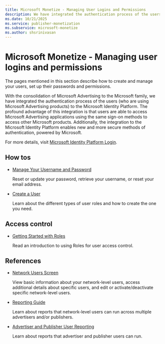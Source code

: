 ```yaml
---
title: Microsoft Monetize - Managing User Logins and Permissions
description: We have integrated the authentication process of the users due to which users are able to access Microsoft Advertising applications using the same sign-on methods to access other Microsoft products. 
ms.date: 10/21/2025
ms.service: publisher-monetization
ms.subservice: microsoft-monetize
ms.author: shsrinivasan
---
```


# Microsoft Monetize - Managing user logins and permissions

The pages mentioned in this section describe how to create and manage your users, set up their passwords and permissions.

With the consolidation of Microsoft Advertising to the Microsoft family, we have integrated the authentication process of the users (who are using Microsoft Advertising products) to the Microsoft Identity Platform. The profound advantage of this integration is that users are able to access Microsoft Advertising applications using the same sign-on methods to access other Microsoft products. Additionally, the integration to the Microsoft Identity Platform enables new and more secure methods of authentication, powered by Microsoft.

For more details, visit [Microsoft Identity Platform Login](microsoft-identity-platform-login.md).

## How tos

- [Manage Your Username and Password](manage-your-username-and-password.md)

  Reset or update your password, retrieve your username, or reset your email address.

- [Create a User](create-a-user.md)

  Learn about the different types of user roles and how to create the one you need.

## Access control

- [Getting Started with Roles](getting-started-with-roles.md)

  Read an introduction to using Roles for user access control.

## References

- [Network Users Screen](network-users-screen.md)

  View basic information about your network-level users, access additional details about specific users, and edit or activate/deactivate specific network-level users.

- [Reporting Guide](reporting-guide.md)

  Learn about reports that network-level users can run across multiple advertisers and/or publishers.

- [Advertiser and Publisher User Reporting](advertiser-and-publisher-user-reporting.md)

  Learn about reports that advertiser and publisher users can run.